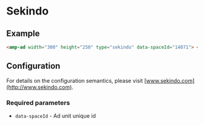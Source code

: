 # Sekindo

## Example

```html
<amp-ad width="300" height="250" type="sekindo" data-spaceId="14071"> </amp-ad>
```

## Configuration

For details on the configuration semantics, please visit [www.sekindo.com](http://www.sekindo.com).

### Required parameters

-   `data-spaceId` - Ad unit unique id
